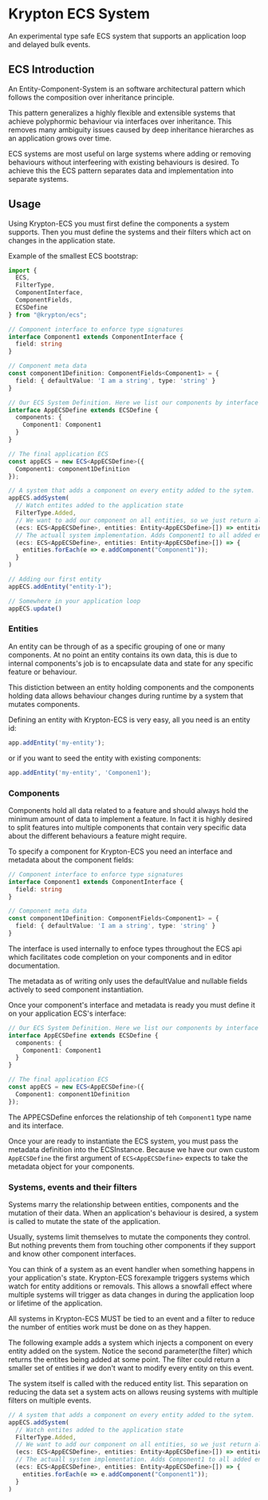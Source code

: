 # Krypton ECS System

An experimental type safe ECS system that supports an application loop and delayed bulk events.

## ECS Introduction

An Entity-Component-System is an software architectural pattern which follows the composition over inheritance principle.

This pattern generalizes a highly flexible and extensible systems that achieve polyphormic behaviour via interfaces over inheritance. This removes many ambiguity issues caused by deep inheritance hierarches as an application grows over time.

ECS systems are most useful on large systems where adding or removing behaviours without interfeering with existing behaviours is desired. To achieve this the ECS pattern separates data and implementation into separate systems. 

## Usage

Using Krypton-ECS you must first define the components a system supports. Then you must define the systems and their filters which act on changes in the application state.

Example of the smallest ECS bootstrap:

```typescript
import { 
  ECS,
  FilterType,
  ComponentInterface,
  ComponentFields,
  ECSDefine
} from "@krypton/ecs";

// Component interface to enforce type signatures
interface Component1 extends ComponentInterface {
  field: string
}

// Component meta data
const component1Definition: ComponentFields<Component1> = {
  field: { defaultValue: 'I am a string', type: 'string' }
}

// Our ECS System Definition. Here we list our components by interface name and meta
interface AppECSDefine extends ECSDefine {
  components: {
    Component1: Component1
  }
}

// The final application ECS
const appECS = new ECS<AppECSDefine>({
  Component1: component1Definition
});

// A system that adds a component on every entity added to the sytem.
appECS.addSystem(
  // Watch entites added to the application state
  FilterType.Added, 
  // We want to add our component on all entities, so we just return all entities on the event.
  (ecs: ECS<AppECSDefine>, entities: Entity<AppECSDefine>[]) => entities,
  // The actuall system implementation. Adds Component1 to all added entities.
  (ecs: ECS<AppECSDefine>, entities: Entity<AppECSDefine>[]) => {
    entities.forEach(e => e.addComponent("Component1"));
  }
)

// Adding our first entity
appECS.addEntity("entity-1");

// Somewhere in your application loop
appECS.update()

```

### Entities

An entity can be through of as a specific grouping of one or many components.
At no point an entity contains its own data, this is due to internal components's job is to encapsulate data and state for any specific feature or behaviour.

This distiction between an entity holding components and the components holding data allows behaviour changes during runtime by a system that mutates components.

Defining an entity with Krypton-ECS is very easy, all you need is an entity id:

```typescript
app.addEntity('my-entity');
```

or if you want to seed the entity with existing components:

```typescript
app.addEntity('my-entity', 'Componen1');
```

### Components

Components hold all data related to a feature and should always hold the minimum amount of data to implement a feature. In fact it is highly desired to split features into multiple components that contain very specific data about the different behaviours a feature might require.

To specify a component for Krypton-ECS you need an interface and metadata about the component fields:

```typescript
// Component interface to enforce type signatures
interface Component1 extends ComponentInterface {
  field: string
}

// Component meta data
const component1Definition: ComponentFields<Component1> = {
  field: { defaultValue: 'I am a string', type: 'string' }
}
```

The interface is used internally to enfoce types throughout the ECS api which facilitates code completion on your components and in editor documentation.

The metadata as of writing only uses the defaultValue and nullable fields actively to seed component instantiation.

Once your component's interface and metadata is ready you must define it on your application ECS's interface:

```typescript
// Our ECS System Definition. Here we list our components by interface name and meta
interface AppECSDefine extends ECSDefine {
  components: {
    Component1: Component1
  }
}

// The final application ECS
const appECS = new ECS<AppECSDefine>({
  Component1: component1Definition
});
```

The APPECSDefine enforces the relationship of teh `Component1` type name and its interface.

Once your are ready to instantiate the ECS system, you must pass the metadata definition into the ECSInstance. Because we have our own custom `AppECSDefine` the first argument of `ECS<AppECSDefine>` expects to take the metadata object for your components.

### Systems, events and their filters

Systems marry the relationship between entities, components and the mutation of their data. When an application's behaviour is desired, a system is called to mutate the state of the application.

Usually, systems limit themselves to mutate the components they control. But nothing prevents them from touching other components if they support and know other component interfaces.

You can think of a system as an event handler when something happens in your application's state. Krypton-ECS forexample triggers systems which watch for entity additions or removals.  This allows a snowfall effect where multiple systems will trigger as data changes in during the application loop or lifetime of the application.

All systems in Krypton-ECS MUST be tied to an event and a filter to reduce the number of entities work must be done on as they happen.

The following example adds a system which injects a component on every entity added on the system. Notice the second parameter(the filter) which returns the entites being added at some point. The filter could return a smaller set of entities if we don't want to modify every entity on this event.

The system itself is called with the reduced entity list. This separation on reducing the data set a system acts on allows reusing systems with multiple filters on multiple events.

```typescript
// A system that adds a component on every entity added to the sytem.
appECS.addSystem(
  // Watch entites added to the application state
  FilterType.Added, 
  // We want to add our component on all entities, so we just return all entities on the event.
  (ecs: ECS<AppECSDefine>, entities: Entity<AppECSDefine>[]) => entities,
  // The actuall system implementation. Adds Component1 to all added entities.
  (ecs: ECS<AppECSDefine>, entities: Entity<AppECSDefine>[]) => {
    entities.forEach(e => e.addComponent("Component1"));
  }
)
```